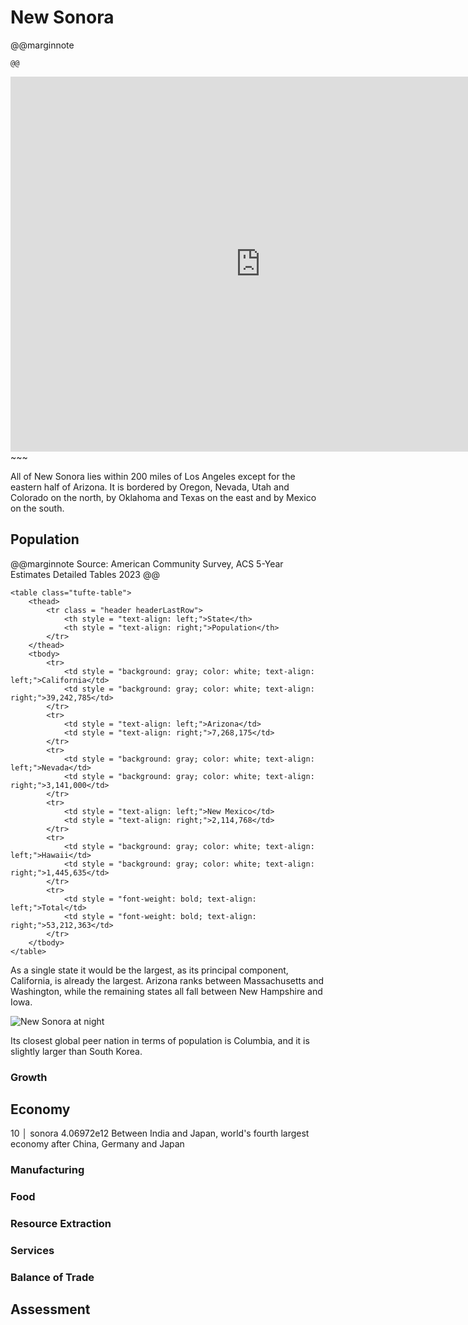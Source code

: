 # New Sonora

@@marginnote
~~~<img src="/img/sonora.png" style="width: 100%; display: block;">~~~
@@

~~~
<iframe 
	src="https://njal.s3.us-west-2.amazonaws.com/Los%20Angeles.html" 
	title="Los Angeles area map" 
	width="800" 
	height="600" 
	frameborder="0" 
	scrolling="yes">
</iframe>
~~~

All of New Sonora lies within 200 miles of Los Angeles except for the eastern half of Arizona. It is bordered by Oregon, Nevada, Utah and Colorado on the north, by Oklahoma and Texas on the east and by Mexico on the south.

## Population

@@marginnote
Source: American Community Survey, ACS 5-Year Estimates Detailed Tables 2023
@@

~~~
<table class="tufte-table">
	<thead>
		<tr class = "header headerLastRow">
			<th style = "text-align: left;">State</th>
			<th style = "text-align: right;">Population</th>
		</tr>
	</thead>
	<tbody>
		<tr>
			<td style = "background: gray; color: white; text-align: left;">California</td>
			<td style = "background: gray; color: white; text-align: right;">39,242,785</td>
		</tr>
		<tr>
			<td style = "text-align: left;">Arizona</td>
			<td style = "text-align: right;">7,268,175</td>
		</tr>
		<tr>
			<td style = "background: gray; color: white; text-align: left;">Nevada</td>
			<td style = "background: gray; color: white; text-align: right;">3,141,000</td>
		</tr>
		<tr>
			<td style = "text-align: left;">New Mexico</td>
			<td style = "text-align: right;">2,114,768</td>
		</tr>
		<tr>
			<td style = "background: gray; color: white; text-align: left;">Hawaii</td>
			<td style = "background: gray; color: white; text-align: right;">1,445,635</td>
		</tr>
		<tr>
			<td style = "font-weight: bold; text-align: left;">Total</td>
			<td style = "font-weight: bold; text-align: right;">53,212,363</td>
		</tr>
	</tbody>
</table>
~~~

As a single state it would be the largest, as its principal component, California, is already the largest. Arizona ranks between Massachusetts and Washington, while the remaining states all fall between New Hampshire and Iowa.

![New Sonora at night](/img/sonora_at_night.png)

Its closest global peer nation in terms of population is Columbia, and it is slightly larger than South Korea.


### Growth
## Economy

10 │ sonora      4.06972e12
Between India and Japan, world's fourth largest economy after China, Germany and Japan
### Manufacturing
### Food
### Resource Extraction
### Services
### Balance of Trade

## Assessment